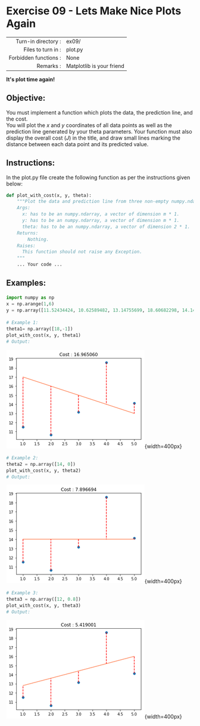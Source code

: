 # Exercise 09 - Lets Make Nice Plots Again

|                         |                    |
| -----------------------:| ------------------ |
|   Turn-in directory :   |  ex09/             |
|   Files to turn in :    |  plot.py           |
|   Forbidden functions : |  None              |
|   Remarks :             |  Matplotlib is your friend |


**It's plot time again!**

## Objective:
You must implement a function which plots the data, the prediction line, and the cost.  
You will plot the $x$ and $y$ coordinates of all data points as well as the prediction line generated by your theta parameters.
Your function must also display the overall cost ($J$) in the title, and draw small lines marking the distance between each data point and its predicted value.


## Instructions:
In the plot.py file create the following function as per the instructions given below:
```python
def plot_with_cost(x, y, theta):
    """Plot the data and prediction line from three non-empty numpy.ndarray.
    Args:
      x: has to be an numpy.ndarray, a vector of dimension m * 1.
      y: has to be an numpy.ndarray, a vector of dimension m * 1.
      theta: has to be an numpy.ndarray, a vector of dimension 2 * 1.
    Returns:
        Nothing.
    Raises:
      This function should not raise any Exception.
    """
    ... Your code ...
```

## Examples:
```python
import numpy as np
x = np.arange(1,6)
y = np.array([11.52434424, 10.62589482, 13.14755699, 18.60682298, 14.14329568])

# Example 1:
theta1= np.array([18,-1])
plot_with_cost(x, y, theta1)
# Output:
```
![plot_cost1](../assets/plotcost1.png){width=400px}

```python
# Example 2:
theta2 = np.array([14, 0])
plot_with_cost(x, y, theta2)
# Output:
```
![plot_cost2](../assets/plotcost2.png){width=400px}

```python
# Example 3:
theta3 = np.array([12, 0.8])
plot_with_cost(x, y, theta3)
# Output:
```
![plot_cost3](../assets/plotcost3.png){width=400px}
